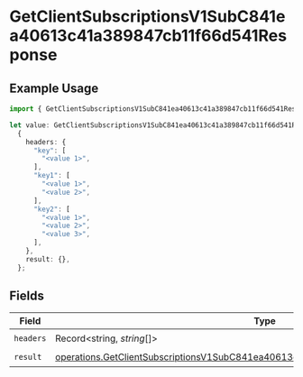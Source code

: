 # GetClientSubscriptionsV1SubC841ea40613c41a389847cb11f66d541Response

## Example Usage

```typescript
import { GetClientSubscriptionsV1SubC841ea40613c41a389847cb11f66d541Response } from "@dhaba/safepay-ts/models/operations";

let value: GetClientSubscriptionsV1SubC841ea40613c41a389847cb11f66d541Response =
  {
    headers: {
      "key": [
        "<value 1>",
      ],
      "key1": [
        "<value 1>",
        "<value 2>",
      ],
      "key2": [
        "<value 1>",
        "<value 2>",
        "<value 3>",
      ],
    },
    result: {},
  };
```

## Fields

| Field                                                                                                                                                                                    | Type                                                                                                                                                                                     | Required                                                                                                                                                                                 | Description                                                                                                                                                                              |
| ---------------------------------------------------------------------------------------------------------------------------------------------------------------------------------------- | ---------------------------------------------------------------------------------------------------------------------------------------------------------------------------------------- | ---------------------------------------------------------------------------------------------------------------------------------------------------------------------------------------- | ---------------------------------------------------------------------------------------------------------------------------------------------------------------------------------------- |
| `headers`                                                                                                                                                                                | Record<string, *string*[]>                                                                                                                                                               | :heavy_check_mark:                                                                                                                                                                       | N/A                                                                                                                                                                                      |
| `result`                                                                                                                                                                                 | [operations.GetClientSubscriptionsV1SubC841ea40613c41a389847cb11f66d541ResponseBody](../../models/operations/getclientsubscriptionsv1subc841ea40613c41a389847cb11f66d541responsebody.md) | :heavy_check_mark:                                                                                                                                                                       | N/A                                                                                                                                                                                      |